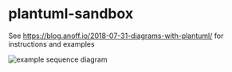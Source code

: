 # plantuml-sandbox
See https://blog.anoff.io/2018-07-31-diagrams-with-plantuml/ for instructions and examples

![example sequence diagram](http://www.plantuml.com/plantuml/proxy?cache=no&src=https://raw.githubusercontent.com/burrel01/pioneer_share/main/datamanagementsequence.puml)

